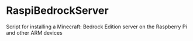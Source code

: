 # RaspiBedrockServer
Script for installing a Minecraft: Bedrock Edition server on the Raspberry Pi and other ARM devices
